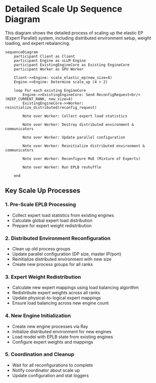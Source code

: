 # Detailed Scale Up Sequence Diagram

This diagram shows the detailed process of scaling up the elastic EP (Expert Parallel) system, including distributed environment setup, weight loading, and expert rebalancing.

```mermaid
sequenceDiagram
    participant Client as Client
    participant Engine as vLLM Engine
    participant ExistingEngineCore as Existing EngineCore
    participant Worker as GPU Worker
    
    Client->>Engine: scale_elastic_ep(new_size=4)
    Engine->>Engine: Determine scale_up (4 > 2)
    
    loop For each existing EngineCore
        Engine->>ExistingEngineCore: Send ReconfigRequest<br/>(KEEP_CURRENT_RANK, new_size=4)
        ExistingEngineCore->>Worker: reinitialize_distributed(reconfig_request)
        
        Note over Worker: Collect expert load statistics
        
        Note over Worker: Destroy distributed environment & communicators
        
        Note over Worker: Update parallel configuration
        
        Note over Worker: Reinitialize distributed environment & communicators
        
        Note over Worker: Reconfigure MoE (Mixture of Experts)
        
        Note over Worker: Run EPLB reshuffle
        
    end
```

## Key Scale Up Processes

### 1. **Pre-Scale EPLB Processing**
- Collect expert load statistics from existing engines
- Calculate global expert load distribution
- Prepare for expert weight redistribution

### 2. **Distributed Environment Reconfiguration**
- Clean up old process groups
- Update parallel configuration (DP size, master IP/port)
- Reinitialize distributed environment with new size
- Create new process groups for all ranks

### 3. **Expert Weight Redistribution**
- Calculate new expert mappings using load balancing algorithm
- Redistribute expert weights across all ranks
- Update physical-to-logical expert mappings
- Ensure load balancing across new engine count

### 4. **New Engine Initialization**
- Create new engine processes via Ray
- Initialize distributed environment for new engines
- Load model with EPLB state from existing engines
- Configure expert weights and mappings

### 5. **Coordination and Cleanup**
- Wait for all reconfigurations to complete
- Notify coordinator about scale up
- Update configuration and stat loggers

